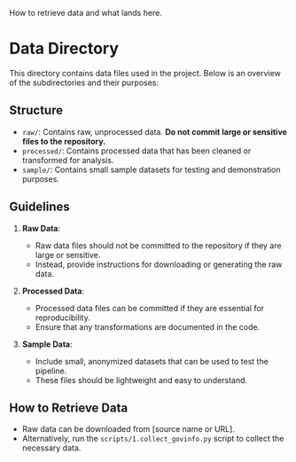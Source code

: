 How to retrieve data and what lands here.
# Data Directory

This directory contains data files used in the project. Below is an overview of the subdirectories and their purposes:

## Structure
- `raw/`: Contains raw, unprocessed data. **Do not commit large or sensitive files to the repository.**
- `processed/`: Contains processed data that has been cleaned or transformed for analysis.
- `sample/`: Contains small sample datasets for testing and demonstration purposes.

## Guidelines
1. **Raw Data**:
   - Raw data files should not be committed to the repository if they are large or sensitive.
   - Instead, provide instructions for downloading or generating the raw data.

2. **Processed Data**:
   - Processed data files can be committed if they are essential for reproducibility.
   - Ensure that any transformations are documented in the code.

3. **Sample Data**:
   - Include small, anonymized datasets that can be used to test the pipeline.
   - These files should be lightweight and easy to understand.

## How to Retrieve Data
- Raw data can be downloaded from [source name or URL].
- Alternatively, run the `scripts/1.collect_govinfo.py` script to collect the necessary data.
